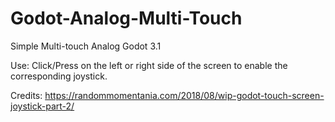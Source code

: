 # Godot-Analog-Multi-Touch
Simple Multi-touch Analog Godot 3.1

Use: Click/Press on the left or right side of the screen to enable the corresponding joystick.

Credits:
https://randommomentania.com/2018/08/wip-godot-touch-screen-joystick-part-2/
